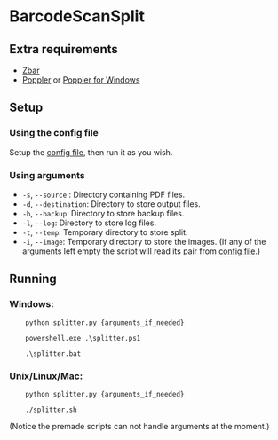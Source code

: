 # BarcodeScanSplit

## Extra requirements
- [Zbar](https://github.com/NaturalHistoryMuseum/pyzbar)
- [Poppler](https://poppler.freedesktop.org/) or [Poppler for Windows](https://github.com/oschwartz10612/poppler-windows)

## Setup

### Using the config file
Setup the [config file](config.py), then run it as you wish.

### Using arguments
- ```-s```, ```--source``` : Directory containing PDF files.
- ```-d```, ```--destination```: Directory to store output files.
- ```-b```, ```--backup```: Directory to store backup files.
- ```-l```, ```--log```: Directory to store log files.
- ```-t```, ```--temp```: Temporary directory to store split.
- ```-i```, ```--image```: Temporary directory to store the images.
(If any of the arguments left empty the script will read its pair from [config file](config.py).)

## Running
### Windows:
```
    python splitter.py {arguments_if_needed}
```
```
    powershell.exe .\splitter.ps1
```
```
    .\splitter.bat
```
### Unix/Linux/Mac:
```
    python splitter.py {arguments_if_needed}
```
```
    ./splitter.sh
```

(Notice the premade scripts can not handle arguments at the moment.)